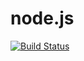 # node.js
[![Build Status](https://travis-ci.org/kuvichkamaksim/node.js.svg?branch=master)](https://travis-ci.org/kuvichkamaksim/node.js)
